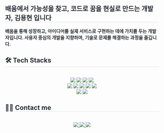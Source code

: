 <div align= "center">
    <div style="text-align: left;"> 
    <h2 style="border-bottom: 1px solid #d8dee4; color: #282d33;"> 배움에서 가능성을 찾고, 코드로 꿈을 현실로 만드는 개발자, 김용현 입니다 </h2>  
    <div style="font-weight: 700; font-size: 15px; text-align: left; color: #282d33;"> 배움을 통해 성장하고, 아이디어를 실제 서비스로 구현하는 데에 가치를 두는 개발자입니다. 사용자 중심의 개발을 지향하며, 기술로 문제를 해결하는 과정을 즐깁니다.</div> 
    </div>
    <div style="text-align: left;">
    <h2 style="border-bottom: 1px solid #d8dee4; color: #282d33;"> 🛠️ Tech Stacks </h2> <br> 
    <div  align= "center"> 
          <img src="https://img.shields.io/badge/Docker-2496ED?style=for-the-badge&logo=Docker&logoColor=white">
          <img src="https://img.shields.io/badge/Figma-F24E1E?style=for-the-badge&logo=Figma&logoColor=white">
          <img src="https://img.shields.io/badge/Firebase-FFCA28?style=for-the-badge&logo=Firebase&logoColor=white">
          <img src="https://img.shields.io/badge/Git-F05032?style=for-the-badge&logo=Git&logoColor=white">
          <br/><img src="https://img.shields.io/badge/Github-181717?style=for-the-badge&logo=Github&logoColor=white">
          <img src="https://img.shields.io/badge/Java-007396?style=for-the-badge&logo=Java&logoColor=white">
          <img src="https://img.shields.io/badge/Linux-FCC624?style=for-the-badge&logo=Linux&logoColor=white">
          <img src="https://img.shields.io/badge/MySQL-4479A1?style=for-the-badge&logo=MySQL&logoColor=white">
          <img src="https://img.shields.io/badge/Notion-000000?style=for-the-badge&logo=Notion&logoColor=white">
          <br/><img src="https://img.shields.io/badge/Spring-6DB33F?style=for-the-badge&logo=Spring&logoColor=white">
          <img src="https://img.shields.io/badge/Kotlin-2496ED?style=for-the-badge&logo=Kotlin&logoColor=white">
          </div>
    </div>
    <div style="text-align: left;">
    <h2 style="border-bottom: 1px solid #d8dee4; color: #282d33;"> 🧑‍💻 Contact me </h2> <br> 
    <div align= "center"> <a href=https://www.instagram.com/y0nghyun/> <img src="https://img.shields.io/badge/Instagram-E4405F?style=for-the-badge&logo=Instagram&logoColor=white&link=https://www.instagram.com/y0nghyun/"> </a>
         <a href=https://bronzed-chamomile-e9d.notion.site/1baa45281f6580a48ccdd65fff13f507> <img src="https://img.shields.io/badge/Notion-000000?style=for-the-badge&logo=Notion&logoColor=white&link=https://bronzed-chamomile-e9d.notion.site/1baa45281f6580a48ccdd65fff13f507"> </a>
         <a href=mailto:dydgus0831@gmail.com> <img src="https://img.shields.io/badge/Gmail-EA4335?style=for-the-badge&logo=Gmail&logoColor=white&link=mailto:dydgus0831@gmail.com"> </a>
          </div>  <br> 
    <div align= "center">  </div> 
    </div>
    
